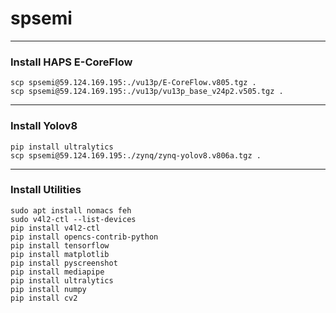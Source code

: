 # spsemi

---
### Install HAPS E-CoreFlow
```
scp spsemi@59.124.169.195:./vu13p/E-CoreFlow.v805.tgz .
scp spsemi@59.124.169.195:./vu13p/vu13p_base_v24p2.v505.tgz .
```

---
### Install Yolov8

```
pip install ultralytics
scp spsemi@59.124.169.195:./zynq/zynq-yolov8.v806a.tgz .
```

---
### Install Utilities

```
sudo apt install nomacs feh
sudo v4l2-ctl --list-devices
pip install v4l2-ctl
pip install opencs-contrib-python
pip install tensorflow
pip install matplotlib
pip install pyscreenshot
pip install mediapipe
pip install ultralytics
pip install numpy
pip install cv2
```

